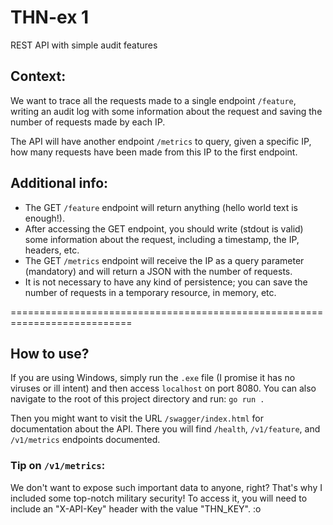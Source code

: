 # THN-ex 1
REST API with simple audit features

## Context:
We want to trace all the requests made to a single endpoint `/feature`, writing an audit log with some information about the request and saving the number of requests made by each IP.

The API will have another endpoint `/metrics` to query, given a specific IP, how many requests have been made from this IP to the first endpoint.

## Additional info:
- The GET `/feature` endpoint will return anything (hello world text is enough!).
- After accessing the GET endpoint, you should write (stdout is valid) some information about the request, including a timestamp, the IP, headers, etc.
- The GET `/metrics` endpoint will receive the IP as a query parameter (mandatory) and will return a JSON with the number of requests.
- It is not necessary to have any kind of persistence; you can save the number of requests in a temporary resource, in memory, etc.

===========================================================================

## How to use?

If you are using Windows, simply run the `.exe` file (I promise it has no viruses or ill intent) and then access `localhost` on port 8080.
You can also navigate to the root of this project directory and run: `go run .`

Then you might want to visit the URL `/swagger/index.html` for documentation about the API.
There you will find `/health`, `/v1/feature`, and `/v1/metrics` endpoints documented.

### Tip on `/v1/metrics`:
We don't want to expose such important data to anyone, right? That's why I included some top-notch military security!
To access it, you will need to include an "X-API-Key" header with the value "THN_KEY". :o
